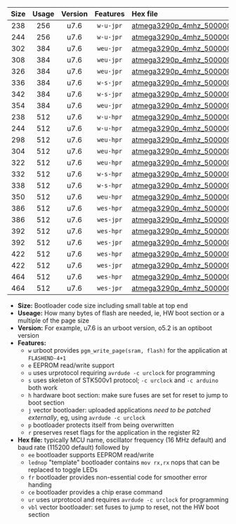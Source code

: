 |Size|Usage|Version|Features|Hex file|
|:-:|:-:|:-:|:-:|:--|
|238|256|u7.6|`w-u-jpr`|[atmega3290p_4mhz_500000bps_ur_vbl.hex](https://raw.githubusercontent.com/stefanrueger/urboot/main/atmega3290p_4mhz_500000bps_ur_vbl.hex)|
|244|256|u7.6|`w-u-jpr`|[atmega3290p_4mhz_500000bps_lednop_ur_vbl.hex](https://raw.githubusercontent.com/stefanrueger/urboot/main/atmega3290p_4mhz_500000bps_lednop_ur_vbl.hex)|
|302|384|u7.6|`weu-jpr`|[atmega3290p_4mhz_500000bps_ee_ur_vbl.hex](https://raw.githubusercontent.com/stefanrueger/urboot/main/atmega3290p_4mhz_500000bps_ee_ur_vbl.hex)|
|308|384|u7.6|`weu-jpr`|[atmega3290p_4mhz_500000bps_ee_lednop_ur_vbl.hex](https://raw.githubusercontent.com/stefanrueger/urboot/main/atmega3290p_4mhz_500000bps_ee_lednop_ur_vbl.hex)|
|326|384|u7.6|`weu-jpr`|[atmega3290p_4mhz_500000bps_ee_lednop_fr_ur_vbl.hex](https://raw.githubusercontent.com/stefanrueger/urboot/main/atmega3290p_4mhz_500000bps_ee_lednop_fr_ur_vbl.hex)|
|336|384|u7.6|`w-s-jpr`|[atmega3290p_4mhz_500000bps_vbl.hex](https://raw.githubusercontent.com/stefanrueger/urboot/main/atmega3290p_4mhz_500000bps_vbl.hex)|
|342|384|u7.6|`w-s-jpr`|[atmega3290p_4mhz_500000bps_lednop_vbl.hex](https://raw.githubusercontent.com/stefanrueger/urboot/main/atmega3290p_4mhz_500000bps_lednop_vbl.hex)|
|354|384|u7.6|`weu-jpr`|[atmega3290p_4mhz_500000bps_ee_lednop_fr_ce_ur_vbl.hex](https://raw.githubusercontent.com/stefanrueger/urboot/main/atmega3290p_4mhz_500000bps_ee_lednop_fr_ce_ur_vbl.hex)|
|238|512|u7.6|`w-u-hpr`|[atmega3290p_4mhz_500000bps_ur.hex](https://raw.githubusercontent.com/stefanrueger/urboot/main/atmega3290p_4mhz_500000bps_ur.hex)|
|244|512|u7.6|`w-u-hpr`|[atmega3290p_4mhz_500000bps_lednop_ur.hex](https://raw.githubusercontent.com/stefanrueger/urboot/main/atmega3290p_4mhz_500000bps_lednop_ur.hex)|
|298|512|u7.6|`weu-hpr`|[atmega3290p_4mhz_500000bps_ee_ur.hex](https://raw.githubusercontent.com/stefanrueger/urboot/main/atmega3290p_4mhz_500000bps_ee_ur.hex)|
|304|512|u7.6|`weu-hpr`|[atmega3290p_4mhz_500000bps_ee_lednop_ur.hex](https://raw.githubusercontent.com/stefanrueger/urboot/main/atmega3290p_4mhz_500000bps_ee_lednop_ur.hex)|
|322|512|u7.6|`weu-hpr`|[atmega3290p_4mhz_500000bps_ee_lednop_fr_ur.hex](https://raw.githubusercontent.com/stefanrueger/urboot/main/atmega3290p_4mhz_500000bps_ee_lednop_fr_ur.hex)|
|332|512|u7.6|`w-s-hpr`|[atmega3290p_4mhz_500000bps.hex](https://raw.githubusercontent.com/stefanrueger/urboot/main/atmega3290p_4mhz_500000bps.hex)|
|338|512|u7.6|`w-s-hpr`|[atmega3290p_4mhz_500000bps_lednop.hex](https://raw.githubusercontent.com/stefanrueger/urboot/main/atmega3290p_4mhz_500000bps_lednop.hex)|
|350|512|u7.6|`weu-hpr`|[atmega3290p_4mhz_500000bps_ee_lednop_fr_ce_ur.hex](https://raw.githubusercontent.com/stefanrueger/urboot/main/atmega3290p_4mhz_500000bps_ee_lednop_fr_ce_ur.hex)|
|386|512|u7.6|`wes-hpr`|[atmega3290p_4mhz_500000bps_ee.hex](https://raw.githubusercontent.com/stefanrueger/urboot/main/atmega3290p_4mhz_500000bps_ee.hex)|
|386|512|u7.6|`wes-jpr`|[atmega3290p_4mhz_500000bps_ee_vbl.hex](https://raw.githubusercontent.com/stefanrueger/urboot/main/atmega3290p_4mhz_500000bps_ee_vbl.hex)|
|392|512|u7.6|`wes-hpr`|[atmega3290p_4mhz_500000bps_ee_lednop.hex](https://raw.githubusercontent.com/stefanrueger/urboot/main/atmega3290p_4mhz_500000bps_ee_lednop.hex)|
|392|512|u7.6|`wes-jpr`|[atmega3290p_4mhz_500000bps_ee_lednop_vbl.hex](https://raw.githubusercontent.com/stefanrueger/urboot/main/atmega3290p_4mhz_500000bps_ee_lednop_vbl.hex)|
|422|512|u7.6|`wes-hpr`|[atmega3290p_4mhz_500000bps_ee_lednop_fr.hex](https://raw.githubusercontent.com/stefanrueger/urboot/main/atmega3290p_4mhz_500000bps_ee_lednop_fr.hex)|
|422|512|u7.6|`wes-jpr`|[atmega3290p_4mhz_500000bps_ee_lednop_fr_vbl.hex](https://raw.githubusercontent.com/stefanrueger/urboot/main/atmega3290p_4mhz_500000bps_ee_lednop_fr_vbl.hex)|
|464|512|u7.6|`wes-hpr`|[atmega3290p_4mhz_500000bps_ee_lednop_fr_ce.hex](https://raw.githubusercontent.com/stefanrueger/urboot/main/atmega3290p_4mhz_500000bps_ee_lednop_fr_ce.hex)|
|464|512|u7.6|`wes-jpr`|[atmega3290p_4mhz_500000bps_ee_lednop_fr_ce_vbl.hex](https://raw.githubusercontent.com/stefanrueger/urboot/main/atmega3290p_4mhz_500000bps_ee_lednop_fr_ce_vbl.hex)|

- **Size:** Bootloader code size including small table at top end
- **Useage:** How many bytes of flash are needed, ie, HW boot section or a multiple of the page size
- **Version:** For example, u7.6 is an urboot version, o5.2 is an optiboot version
- **Features:**
  + `w` urboot provides `pgm_write_page(sram, flash)` for the application at `FLASHEND-4+1`
  + `e` EEPROM read/write support
  + `u` uses urprotocol requiring `avrdude -c urclock` for programming
  + `s` uses skeleton of STK500v1 protocol; `-c urclock` and `-c arduino` both work
  + `h` hardware boot section: make sure fuses are set for reset to jump to boot section
  + `j` vector bootloader: uploaded applications *need to be patched externally*, eg, using `avrdude -c urclock`
  + `p` bootloader protects itself from being overwritten
  + `r` preserves reset flags for the application in the register R2
- **Hex file:** typically MCU name, oscillator frequency (16 MHz default) and baud rate (115200 default) followed by
  + `ee` bootloader supports EEPROM read/write
  + `lednop` "template" bootloader contains `mov rx,rx` nops that can be replaced to toggle LEDs
  + `fr` bootloader provides non-essential code for smoother error handing
  + `ce` bootloader provides a chip erase command
  + `ur` uses urprotocol and requires `avrdude -c urclock` for programming
  + `vbl` vector bootloader: set fuses to jump to reset, not the HW boot section
